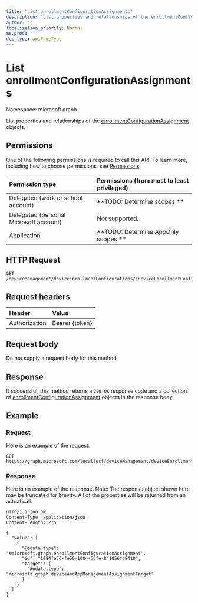 ```yaml
---
title: "List enrollmentConfigurationAssignments"
description: "List properties and relationships of the enrollmentConfigurationAssignment objects."
author: ""
localization_priority: Normal
ms.prod: ""
doc_type: apiPageType
---
```


# List enrollmentConfigurationAssignments

Namespace: microsoft.graph

List properties and relationships of the [enrollmentConfigurationAssignment](../resources/enrollmentconfigurationassignment.md) objects.

## Permissions
One of the following permissions is required to call this API. To learn more, including how to choose permissions, see [Permissions](/concepts/permissions-reference.md).

|Permission type|Permissions (from most to least privileged)|
|:---|:---|
|Delegated (work or school account)|**TODO: Determine scopes **|
|Delegated (personal Microsoft account)|Not supported.|
|Application|**TODO: Determine AppOnly scopes **|

## HTTP Request
<!-- {
  "blockType": "ignored"
}
-->
``` http
GET /deviceManagement/deviceEnrollmentConfigurations/{deviceEnrollmentConfigurationId}/assignments
```

## Request headers
|Header|Value|
|:---|:---|
|Authorization|Bearer {token}|

## Request body
Do not supply a request body for this method.

## Response
If successful, this method returns a `200 OK` response code and a collection of [enrollmentConfigurationAssignment](../resources/enrollmentconfigurationassignment.md) objects in the response body.

## Example

### Request
Here is an example of the request.
<!-- {
  "blockType": "request",
  "name": "get_enrollmentconfigurationassignment"
}
-->
``` http
GET https://graph.microsoft.com/localtest/deviceManagement/deviceEnrollmentConfigurations/{deviceEnrollmentConfigurationId}/assignments
```

### Response
Here is an example of the response. Note: The response object shown here may be truncated for brevity. All of the properties will be returned from an actual call.
<!-- {
  "blockType": "response",
  "truncated": true,
  "@odata.type": "collection(microsoft.graph.enrollmentconfigurationassignment)"
}
-->
``` http
HTTP/1.1 200 OK
Content-Type: application/json
Content-Length: 275

{
  "value": [
    {
      "@odata.type": "#microsoft.graph.enrollmentConfigurationAssignment",
      "id": "1084fe56-fe56-1084-56fe-841056fe8410",
      "target": {
        "@odata.type": "microsoft.graph.deviceAndAppManagementAssignmentTarget"
      }
    }
  ]
}
```

